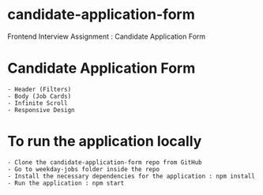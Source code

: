 # candidate-application-form
Frontend Interview Assignment : Candidate Application Form

# Candidate Application Form 
    - Header (Filters)
    - Body (Job Cards)
    - Infinite Scroll
    - Responsive Design

# To run the application locally
    - Clone the candidate-application-form repo from GitHub
    - Go to weekday-jobs folder inside the repo
    - Install the necessary dependencies for the application : npm install
    - Run the application : npm start
